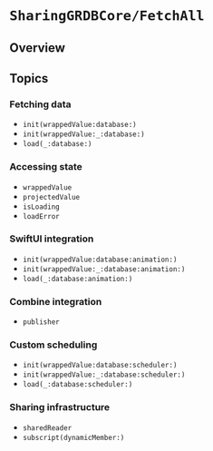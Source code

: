 # ``SharingGRDBCore/FetchAll``

## Overview

## Topics

### Fetching data

- ``init(wrappedValue:database:)``
- ``init(wrappedValue:_:database:)``
- ``load(_:database:)``

### Accessing state

- ``wrappedValue``
- ``projectedValue``
- ``isLoading``
- ``loadError``

### SwiftUI integration

- ``init(wrappedValue:database:animation:)``
- ``init(wrappedValue:_:database:animation:)``
- ``load(_:database:animation:)``

### Combine integration

- ``publisher``

### Custom scheduling

- ``init(wrappedValue:database:scheduler:)``
- ``init(wrappedValue:_:database:scheduler:)``
- ``load(_:database:scheduler:)``

### Sharing infrastructure

- ``sharedReader``
- ``subscript(dynamicMember:)``
